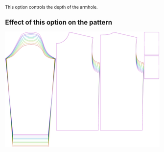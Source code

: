 This option controls the depth of the armhole.

## Effect of this option on the pattern

![This image shows the effect of this option by superimposing several variants that have a different value for this option](sven_armholedepthfactor_sample.svg "Effect of this option on the pattern")
